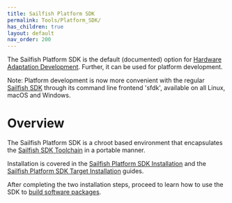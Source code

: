 ```yaml
---
title: Sailfish Platform SDK
permalink: Tools/Platform_SDK/
has_children: true
layout: default
nav_order: 200
---
```


The Sailfish Platform SDK is the default (documented) option for [Hardware Adaptation Development](/Tools/Hardware_Adaptation_Development_Kit). Further, it can be used for platform development.

Note: Platform development is now more convenient with the regular [Sailfish SDK](/Develop/Platform) through its command line frontend 'sfdk', available on all Linux, macOS and Windows.

# Overview

The Sailfish Platform SDK is a chroot based environment that encapsulates the [Sailfish SDK Toolchain](/Reference/Toolchain) in a portable manner.

Installation is covered in the [Sailfish Platform SDK Installation](/Tools/Platform_SDK/Installation) and the [Sailfish Platform SDK Target Installation](/Tools/Platform_SDK/Target_Installation) guides.

After completing the two installation steps, proceed to learn how to use the SDK to [build software packages](/Tools/Platform_SDK/Building_Packages).
